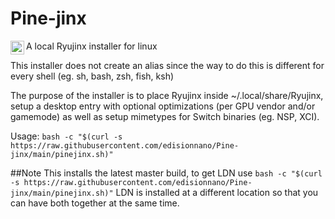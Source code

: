 # Pine-jinx
<img align="left" alt="Frogjinx" width="22px" src="https://cdn.discordapp.com/attachments/780529926520438854/802958006282092624/FrogRyujinx.svg" />A local Ryujinx installer for linux

This installer does not create an alias since the way to do this is different for every shell (eg. sh, bash, zsh, fish, ksh)

The purpose of the installer is to place Ryujinx inside ~/.local/share/Ryujinx, setup a desktop entry with optional optimizations (per GPU vendor and/or gamemode) as well as setup mimetypes for Switch binaries (eg. NSP, XCI).

Usage:
`bash -c "$(curl -s https://raw.githubusercontent.com/edisionnano/Pine-jinx/main/pinejinx.sh)"`

##Note
This installs the latest master build, to get LDN use 
`bash -c "$(curl -s https://raw.githubusercontent.com/edisionnano/Pine-jinx/main/pinejinx.sh)"`
LDN is installed at a different location so that you can have both together at the same time.
